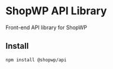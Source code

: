 # ShopWP API Library

Front-end API library for ShopWP

## Install

```
npm install @shopwp/api
```
